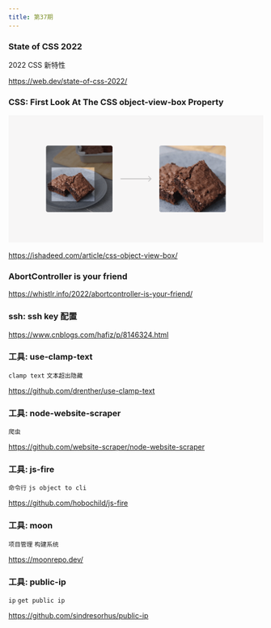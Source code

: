 ```yaml
---
title: 第37期
---
```


### State of CSS 2022

2022 CSS 新特性

https://web.dev/state-of-css-2022/

### CSS: First Look At The CSS object-view-box Property

![](../../public/images/37/crop-image-css.png)

https://ishadeed.com/article/css-object-view-box/

### AbortController is your friend

https://whistlr.info/2022/abortcontroller-is-your-friend/

### ssh: ssh key 配置

https://www.cnblogs.com/hafiz/p/8146324.html

### 工具: use-clamp-text

`clamp text` `文本超出隐藏`

https://github.com/drenther/use-clamp-text

### 工具: node-website-scraper

`爬虫`

https://github.com/website-scraper/node-website-scraper

### 工具: js-fire

`命令行` `js object to cli`

https://github.com/hobochild/js-fire

### 工具: moon

`项目管理` `构建系统`

https://moonrepo.dev/

### 工具: public-ip

`ip` `get public ip`

https://github.com/sindresorhus/public-ip
